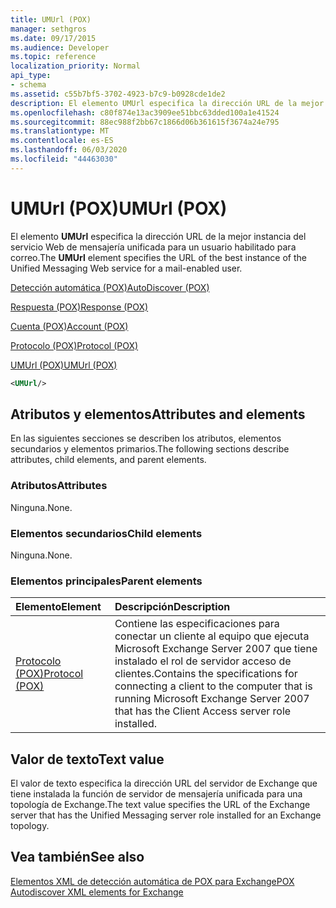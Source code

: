 ```yaml
---
title: UMUrl (POX)
manager: sethgros
ms.date: 09/17/2015
ms.audience: Developer
ms.topic: reference
localization_priority: Normal
api_type:
- schema
ms.assetid: c55b7bf5-3702-4923-b7c9-b0928cde1de2
description: El elemento UMUrl especifica la dirección URL de la mejor instancia del servicio Web de mensajería unificada para un usuario habilitado para correo.
ms.openlocfilehash: c80f874e13ac3909ee51bbc63dded100a1e41524
ms.sourcegitcommit: 88ec988f2bb67c1866d06b361615f3674a24e795
ms.translationtype: MT
ms.contentlocale: es-ES
ms.lasthandoff: 06/03/2020
ms.locfileid: "44463030"
---
```

# <a name="umurl-pox"></a><span data-ttu-id="e52fe-103">UMUrl (POX)</span><span class="sxs-lookup"><span data-stu-id="e52fe-103">UMUrl (POX)</span></span>

<span data-ttu-id="e52fe-104">El elemento **UMUrl** especifica la dirección URL de la mejor instancia del servicio Web de mensajería unificada para un usuario habilitado para correo.</span><span class="sxs-lookup"><span data-stu-id="e52fe-104">The **UMUrl** element specifies the URL of the best instance of the Unified Messaging Web service for a mail-enabled user.</span></span> 
  
[<span data-ttu-id="e52fe-105">Detección automática (POX)</span><span class="sxs-lookup"><span data-stu-id="e52fe-105">AutoDiscover (POX)</span></span>](autodiscover-pox.md)
  
[<span data-ttu-id="e52fe-106">Respuesta (POX)</span><span class="sxs-lookup"><span data-stu-id="e52fe-106">Response (POX)</span></span>](response-pox.md)
  
[<span data-ttu-id="e52fe-107">Cuenta (POX)</span><span class="sxs-lookup"><span data-stu-id="e52fe-107">Account (POX)</span></span>](account-pox.md)
  
[<span data-ttu-id="e52fe-108">Protocolo (POX)</span><span class="sxs-lookup"><span data-stu-id="e52fe-108">Protocol (POX)</span></span>](protocol-pox.md)
  
[<span data-ttu-id="e52fe-109">UMUrl (POX)</span><span class="sxs-lookup"><span data-stu-id="e52fe-109">UMUrl (POX)</span></span>](umurl-pox.md)
  
```xml
<UMUrl/>
```

## <a name="attributes-and-elements"></a><span data-ttu-id="e52fe-110">Atributos y elementos</span><span class="sxs-lookup"><span data-stu-id="e52fe-110">Attributes and elements</span></span>

<span data-ttu-id="e52fe-111">En las siguientes secciones se describen los atributos, elementos secundarios y elementos primarios.</span><span class="sxs-lookup"><span data-stu-id="e52fe-111">The following sections describe attributes, child elements, and parent elements.</span></span>
  
### <a name="attributes"></a><span data-ttu-id="e52fe-112">Atributos</span><span class="sxs-lookup"><span data-stu-id="e52fe-112">Attributes</span></span>

<span data-ttu-id="e52fe-113">Ninguna.</span><span class="sxs-lookup"><span data-stu-id="e52fe-113">None.</span></span>
  
### <a name="child-elements"></a><span data-ttu-id="e52fe-114">Elementos secundarios</span><span class="sxs-lookup"><span data-stu-id="e52fe-114">Child elements</span></span>

<span data-ttu-id="e52fe-115">Ninguna.</span><span class="sxs-lookup"><span data-stu-id="e52fe-115">None.</span></span>
  
### <a name="parent-elements"></a><span data-ttu-id="e52fe-116">Elementos principales</span><span class="sxs-lookup"><span data-stu-id="e52fe-116">Parent elements</span></span>

|<span data-ttu-id="e52fe-117">**Elemento**</span><span class="sxs-lookup"><span data-stu-id="e52fe-117">**Element**</span></span>|<span data-ttu-id="e52fe-118">**Descripción**</span><span class="sxs-lookup"><span data-stu-id="e52fe-118">**Description**</span></span>|
|:-----|:-----|
|[<span data-ttu-id="e52fe-119">Protocolo (POX)</span><span class="sxs-lookup"><span data-stu-id="e52fe-119">Protocol (POX)</span></span>](protocol-pox.md) <br/> |<span data-ttu-id="e52fe-120">Contiene las especificaciones para conectar un cliente al equipo que ejecuta Microsoft Exchange Server 2007 que tiene instalado el rol de servidor acceso de clientes.</span><span class="sxs-lookup"><span data-stu-id="e52fe-120">Contains the specifications for connecting a client to the computer that is running Microsoft Exchange Server 2007 that has the Client Access server role installed.</span></span>  <br/> |
   
## <a name="text-value"></a><span data-ttu-id="e52fe-121">Valor de texto</span><span class="sxs-lookup"><span data-stu-id="e52fe-121">Text value</span></span>

<span data-ttu-id="e52fe-122">El valor de texto especifica la dirección URL del servidor de Exchange que tiene instalada la función de servidor de mensajería unificada para una topología de Exchange.</span><span class="sxs-lookup"><span data-stu-id="e52fe-122">The text value specifies the URL of the Exchange server that has the Unified Messaging server role installed for an Exchange topology.</span></span>
  
## <a name="see-also"></a><span data-ttu-id="e52fe-123">Vea también</span><span class="sxs-lookup"><span data-stu-id="e52fe-123">See also</span></span>



[<span data-ttu-id="e52fe-124">Elementos XML de detección automática de POX para Exchange</span><span class="sxs-lookup"><span data-stu-id="e52fe-124">POX Autodiscover XML elements for Exchange</span></span>](pox-autodiscover-xml-elements-for-exchange.md)

